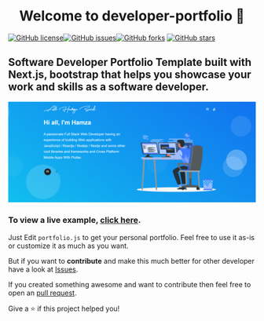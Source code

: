 <h1 align="center">Welcome to developer-portfolio 👋</h1>
<a href="https://github.com/alihamzazaidi/MyProfile-in-React/blob/main/LICENSE"><img alt="GitHub license" src="https://img.shields.io/github/license/alihamzazaidi/MyProfile-in-React"></a><a href="https://github.com/alihamzazaidi/MyProfile-in-React/issues"><img alt="GitHub issues" src="https://img.shields.io/github/issues/alihamzazaidi/MyProfile-in-React"></a><a href="https://github.com/alihamzazaidi/MyProfile-in-React/network"><img alt="GitHub forks" src="https://img.shields.io/github/forks/alihamzazaidi/MyProfile-in-React"></a> <a href="https://github.com/alihamzazaidi/MyProfile-in-React/stargazers"><img alt="GitHub stars" src="https://img.shields.io/github/stars/alihamzazaidi/MyProfile-in-React"></a>

## Software Developer Portfolio Template built with Next.js, bootstrap that helps you showcase your work and skills as a software developer.

<p align="center">
  <kbd>
    <img src="https://github.com/alihamzazaidi/MyProfile-in-React/blob/main/picture.PNG"></img>
  </kbd>
</p>

### To view a live example, **[click here]()**.

Just Edit `portfolio.js` to get your personal portfolio. Feel free to use it as-is or customize it as much as you want.

But if you want to **contribute** and make this much better for other developer have a look at [Issues](https://github.com/alihamzazaidi/MyProfile-in-React/issues).

If you created something awesome and want to contribute then feel free to open an [pull request](https://github.com/alihamzazaidi/MyProfile-in-React/pulls).


Give a ⭐️ if this project helped you!
